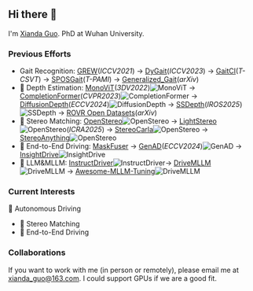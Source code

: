 ## Hi there 👋

I'm [Xianda Guo](https://scholar.google.com.hk/citations?hl=zh-CN&user=jPvOqgYAAAAJ&view_op=list_works&sortby=pubdate). PhD at Wuhan University.

### Previous Efforts
- Gait Recognition: [GREW](https://github.com/XiandaGuo/GREW-Benchmark)(*ICCV2021*) -> [DyGait](https://openaccess.thecvf.com/content/ICCV2023/papers/Wang_DyGait_Exploiting_Dynamic_Representations_for_High-performance_Gait_Recognition_ICCV_2023_paper.pdf)(*ICCV2023*) -> [GaitCI](https://ieeexplore.ieee.org/document/10902484)(*T-CSVT*) -> [SPOSGait](https://github.com/XiandaGuo/SPOSGait)(*T-PAMI*) -> [Generalized_Gait](https://github.com/li1er3/Generalized_Gait)(*arXiv*)
- 🚙 Depth Estimation: [MonoViT](https://arxiv.org/abs/2208.03543)(*3DV2022*)![MonoViT](https://img.shields.io/github/stars/zxcqlf/MonoViT) -> [CompletionFormer](https://github.com/youmi-zym/CompletionFormer)(*CVPR2023*)![CompletionFormer](https://img.shields.io/github/stars/youmi-zym/CompletionFormer) -> [DiffusionDepth](https://github.com/duanyiqun/DiffusionDepth)(*ECCV2024*)![DiffusionDepth](https://img.shields.io/github/stars/duanyiqun/DiffusionDepth) -> [SSDepth](https://github.com/XiandaGuo/SSDepth)(*IROS2025*)![SSDepth](https://img.shields.io/github/stars/XiandaGuo/SSDepth) -> [ROVR Open Datasets](http://xiandaguo.net/ROVR-Open-Dataset/)(*arXiv*)
- 🚙 Stereo Matching: [OpenStereo](https://github.com/XiandaGuo/OpenStereo)![OpenStereo](https://img.shields.io/github/stars/XiandaGuo/OpenStereo) -> [LightStereo](https://github.com/XiandaGuo/OpenStereo)![OpenStereo](https://img.shields.io/github/stars/XiandaGuo/OpenStereo)(*ICRA2025*) -> [StereoCarla](https://xiandaguo.net/StereoCarla)![OpenStereo](https://img.shields.io/github/stars/XiandaGuo/OpenStereo) -> [StereoAnything](https://xiandaguo.net/StereoAnything)![OpenStereo](https://img.shields.io/github/stars/XiandaGuo/OpenStereo)
- 🚙 End-to-End Driving: [MaskFuser](https://arxiv.org/abs/2405.07573) -> [GenAD](https://github.com/wzzheng/GenAD)(*ECCV2024*)![GenAD](https://img.shields.io/github/stars/wzzheng/GenAD) -> [InsightDrive](https://github.com/songruiqi/InsightDrive)![InsightDrive](https://img.shields.io/github/stars/songruiqi/InsightDrive)
- 🚙 LLM&MLLM: [InstructDriver](https://github.com/bonbon-rj/InstructDriver)![InstructDriver](https://img.shields.io/github/stars/bonbon-rj/InstructDriver)-> [DriveMLLM](https://github.com/XiandaGuo/Drive-MLLM)![DriveMLLM](https://img.shields.io/github/stars/XiandaGuo/Drive-MLLM) -> [Awesome-MLLM-Tuning](https://github.com/WenkeHuang/Awesome-MLLM-Tuning)![DriveMLLM](https://img.shields.io/github/stars/WenkeHuang/Awesome-MLLM-Tuning)
### Current Interests
🚙 Autonomous Driving 
- 🚙 Stereo Matching
- 🚙 End-to-End Driving
  
### Collaborations
If you want to work with me (in person or remotely), please email me at xianda_guo@163.com. I could support GPUs if we are a good fit.
